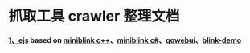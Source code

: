 # 抓取工具 crawler 整理文档

#### [1、ejs](https://github.com/angenalZZZ/doc-zip/blob/master/crawler-ejs.zip) based on [miniblink c++](https://github.com/weolar/miniblink49)、[miniblink c#](https://gitee.com/angenal/NetMiniblink)、[gowebui](https://github.com/selfplan/gowebui)、[blink-demo](https://github.com/raintean/blink-demo)


